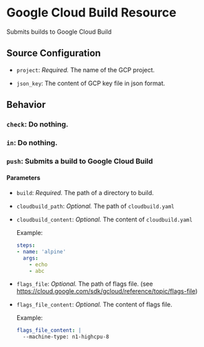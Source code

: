 # Google Cloud Build Resource

Submits builds to Google Cloud Build


## Source Configuration

* `project`: *Required.* The name of the GCP  project.

* `json_key`: The content of GCP key file in json format.


## Behavior

### `check`: Do nothing.

### `in`: Do nothing.

### `push`: Submits a build to Google Cloud Build

#### Parameters

* `build`: *Required.* The path of a directory to build.

* `cloudbuild_path`: *Optional.* The path of `cloudbuild.yaml`

* `cloudbuild_content`: *Optional.* The content of `cloudbuild.yaml`

  Example:

  ```yaml
  steps:
  - name: 'alpine'
    args:
      - echo
      - abc
  ```

* `flags_file`: *Optional.* The path of flags file. (see <https://cloud.google.com/sdk/gcloud/reference/topic/flags-file>)

* `flags_file_content`: *Optional.* The content of flags file.

  Example:

  ```yaml
  flags_file_content: |
    --machine-type: n1-highcpu-8
  ```
